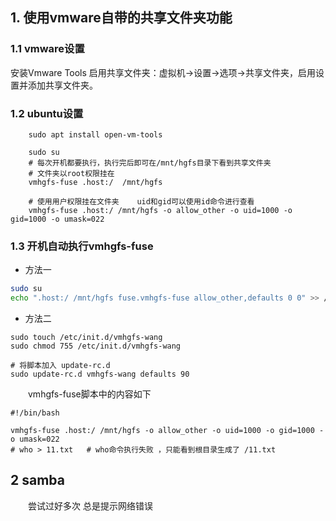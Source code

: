 
## 1. 使用vmware自带的共享文件夹功能

### 1.1 vmware设置

安装Vmware Tools
启用共享文件夹：虚拟机->设置->选项->共享文件夹，启用设置并添加共享文件夹。

### 1.2 ubuntu设置

```shell
    sudo apt install open-vm-tools
    
    sudo su
    # 每次开机都要执行，执行完后即可在/mnt/hgfs目录下看到共享文件夹
    # 文件夹以root权限挂在
    vmhgfs-fuse .host:/  /mnt/hgfs

    # 使用用户权限挂在文件夹    uid和gid可以使用id命令进行查看
    vmhgfs-fuse .host:/ /mnt/hgfs -o allow_other -o uid=1000 -o gid=1000 -o umask=022
```

### 1.3 开机自动执行vmhgfs-fuse

+ 方法一

```bash
sudo su
echo ".host:/ /mnt/hgfs fuse.vmhgfs-fuse allow_other,defaults 0 0" >> /etc/fstab
```

+ 方法二

```shell
sudo touch /etc/init.d/vmhgfs-wang
sudo chmod 755 /etc/init.d/vmhgfs-wang

# 将脚本加入 update-rc.d
sudo update-rc.d vmhgfs-wang defaults 90
```

&emsp;&emsp;vmhgfs-fuse脚本中的内容如下

```shell
#!/bin/bash

vmhgfs-fuse .host:/ /mnt/hgfs -o allow_other -o uid=1000 -o gid=1000 -o umask=022
# who > 11.txt   # who命令执行失败 ，只能看到根目录生成了 /11.txt
```

## 2 samba

&emsp;&emsp;尝试过好多次 总是提示网络错误